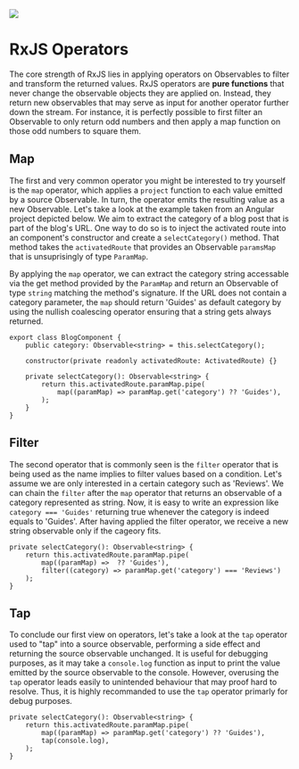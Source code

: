 <!--
date=2022-07-04
topic=RxJS
-->

<img class='full' src='assets/posts/guides/003_rxjs_pipe_operators/thumbnail.png'>

# RxJS Operators

The core strength of RxJS lies in applying operators on Observables to filter and transform the returned values. RxJS operators are <b>pure functions</b> that never change the observable objects they are applied on. Instead, they return new observables that may serve as input for another operator further down the stream. For instance, it is perfectly possible to first filter an Observable to only return odd numbers and then apply a map function on those odd numbers to square them.

## Map

The first and very common operator you might be interested to try yourself is the <code>map</code> operator, which applies a <code>project</code> function to each value emitted by a source Observable. In turn, the operator emits the resulting value as a new Observable. Let's take a look at the example taken from an Angular project depicted below. We aim to extract the category of a blog post that is part of the blog's URL. One way to do so is to inject the activated route into an component's constructor and create a <code>selectCategory()</code> method. That method takes the <code>activatedRoute</code> that provides an Observable <code>paramsMap</code> that is unsuprisingly of type <code>ParamMap</code>.

By applying the <code>map</code> operator, we can extract the category string accessable via the get method provided by the <code>ParamMap</code> and return an Observable of type <code>string</code> matching the method's signature. If the URL does not contain a category parameter, the <code>map</code> should return 'Guides' as default category by using the nullish coalescing operator ensuring that a string gets always returned.

```TS
export class BlogComponent {
    public category: Observable<string> = this.selectCategory();

    constructor(private readonly activatedRoute: ActivatedRoute) {}

    private selectCategory(): Observable<string> {
        return this.activatedRoute.paramMap.pipe(
            map((paramMap) => paramMap.get('category') ?? 'Guides'),
        );
    }
}
```

## Filter

The second operator that is commonly seen is the <code>filter</code> operator that is being used as the name implies to filter values based on a condition. Let's assume we are only interested in a certain category such as 'Reviews'. We can chain the <code>filter</code> after the <code>map</code> operator that returns an observable of a category represented as string. Now, it is easy to write an expression like <code>category === 'Guides'</code> returning true whenever the category is indeed equals to 'Guides'. After having applied the filter operator, we receive a new string observable only if the cageory fits.

```TS
private selectCategory(): Observable<string> {
    return this.activatedRoute.paramMap.pipe(
        map((paramMap) =>  ?? 'Guides'),
        filter((category) => paramMap.get('category') === 'Reviews')
    );
}
```

## Tap

To conclude our first view on operators, let's take a look at the <code>tap</code> operator used to "tap" into a source observable, performing a side effect and returning the source observable unchanged. It is useful for debugging purposes, as it may take a <code>console.log</code> function as input to print the value emitted by the source observable to the console. However, overusing the <code>tap</code> operator leads easily to unintended behaviour that may proof hard to resolve. Thus, it is highly recommanded to use the <code>tap</code> operator primarly for debug purposes.

```TS
private selectCategory(): Observable<string> {
    return this.activatedRoute.paramMap.pipe(
        map((paramMap) => paramMap.get('category') ?? 'Guides'),
        tap(console.log),
    );
}
```
